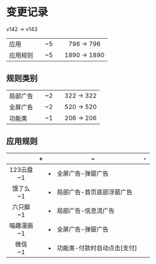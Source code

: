 # 变更记录

v142 -> v143

||||||
|-|:-:|:-:|:-:|:-:|
|应用||~5||796 -> 796|
|应用规则||~5||1890 -> 1890|

## 规则类别

||||||
|-|:-:|:-:|:-:|:-:|
|局部广告||~2||322 -> 322|
|全屏广告||~2||520 -> 520|
|功能类||~1||206 -> 206|

## 应用规则

||+|~|-|
|:-:|-|-|-|
|123云盘<br>~1||<li>全屏广告-弹窗广告||
|饿了么<br>~1||<li>局部广告-首页底部浮窗广告||
|六只脚<br>~1||<li>局部广告-信息流广告||
|喵趣漫画<br>~1||<li>全屏广告-弹窗广告||
|微信<br>~1||<li>功能类-付款时自动点击[支付]||
